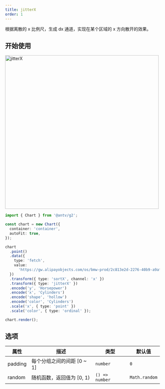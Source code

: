 ```yaml
---
title: jitterX
order: 1
---
```


根据离散的 x 比例尺，生成 dx 通道，实现在某个区域的 x 方向散开的效果。

## 开始使用

<img alt="jitterX" src="https://mdn.alipayobjects.com/mdn/huamei_qa8qxu/afts/img/A*0BaMRpu8tN8AAAAAAAAAAAAADmJ7AQ" width="500" />

```ts
import { Chart } from '@antv/g2';

const chart = new Chart({
  container: 'container',
  autoFit: true,
});

chart
  .point()
  .data({
    type: 'fetch',
    value:
      'https://gw.alipayobjects.com/os/bmw-prod/2c813e2d-2276-40b9-a9af-cf0a0fb7e942.csv',
  })
  .transform({ type: 'sortX', channel: 'x' })
  .transform({ type: 'jitterX' })
  .encode('y', 'Horsepower')
  .encode('x', 'Cylinders')
  .encode('shape', 'hollow')
  .encode('color', 'Cylinders')
  .scale('x', { type: 'point' })
  .scale('color', { type: 'ordinal' });

chart.render();
```

## 选项

| 属性               | 描述                                           | 类型                 | 默认值                 |
|-------------------|------------------------------------------------|---------------------|-----------------------|
| padding           | 每个分组之间的间距 [0 ~ 1]                        | `number`            | `0`                   |  
| random            | 随机函数，返回值为 [0, 1)                         | `() => number`      | `Math.random`         |
